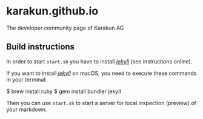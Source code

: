 # karakun.github.io
The developer community page of Karakun AG

## Build instructions

In order to start `start.sh`  you have to install [_jekyll_](https://jekyllrb.com) (see instructions online).

If you want to install [_jekyll_](https://jekyllrb.com) on macOS,
you need to execute these commands in your terminal:

$ brew install ruby
$ gem install bundler jekyll

Then you can use `start.sh` to start a server for local inspection (preview) of your markdown.
